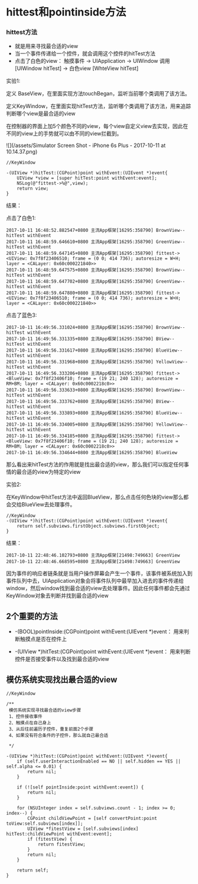# hittest和pointinside方法

### hittest方法

* 就是用来寻找最合适的view
* 当一个事件传递给一个控件，就会调用这个控件的hitTest方法
* 点击了白色的view： 触摸事件 -&gt; UIApplication -&gt; UIWindow 调用 \[UIWindow hitTest\] -&gt; 白色view \[WhteView hitTest\]

实验1:

定义 BaseView，在里面实现方法touchBegan，监听当前哪个类调用了该方法。

定义KeyWindow，在里面实现hitTest方法，监听哪个类调用了该方法，用来追踪判断哪个view是最合适的view

在控制器的界面上加5个颜色不同的view，每个view自定义view去实现，因此在不同的view上的手势就可以由不同的view拦截到。

![](/assets/Simulator Screen Shot - iPhone 6s Plus - 2017-10-11 at 10.14.37.png)

```
//KeyWindow

-(UIView *)hitTest:(CGPoint)point withEvent:(UIEvent *)event{
    UIView *view = [super hitTest:point withEvent:event];
    NSLog(@"fittest->%@",view);
    return view;
}
```

结果：

点击了白色1:

```
2017-10-11 16:48:52.882547+0800 主流App框架[16295:358790] BrownView--hitTest withEvent
2017-10-11 16:48:59.646610+0800 主流App框架[16295:358790] GreenView--hitTest withEvent
2017-10-11 16:48:59.647145+0800 主流App框架[16295:358790] fittest-><UIView: 0x7f8f23406510; frame = (0 0; 414 736); autoresize = W+H; layer = <CALayer: 0x60c000221840>>
2017-10-11 16:48:59.647575+0800 主流App框架[16295:358790] BrownView--hitTest withEvent
2017-10-11 16:48:59.647702+0800 主流App框架[16295:358790] GreenView--hitTest withEvent
2017-10-11 16:48:59.647880+0800 主流App框架[16295:358790] fittest-><UIView: 0x7f8f23406510; frame = (0 0; 414 736); autoresize = W+H; layer = <CALayer: 0x60c000221840>>
```

点击了蓝色3:

```
2017-10-11 16:49:56.331024+0800 主流App框架[16295:358790] BrownView--hitTest withEvent
2017-10-11 16:49:56.331335+0800 主流App框架[16295:358790] BView--hitTest withEvent
2017-10-11 16:49:56.331617+0800 主流App框架[16295:358790] BlueView--hitTest withEvent
2017-10-11 16:49:56.331968+0800 主流App框架[16295:358790] YellowView--hitTest withEvent
2017-10-11 16:49:56.333206+0800 主流App框架[16295:358790] fittest-><BlueView: 0x7f8f23406f10; frame = (19 21; 240 128); autoresize = RM+BM; layer = <CALayer: 0x60c0002218c0>>
2017-10-11 16:49:56.333633+0800 主流App框架[16295:358790] BrownView--hitTest withEvent
2017-10-11 16:49:56.333762+0800 主流App框架[16295:358790] BView--hitTest withEvent
2017-10-11 16:49:56.333893+0800 主流App框架[16295:358790] BlueView--hitTest withEvent
2017-10-11 16:49:56.334005+0800 主流App框架[16295:358790] YellowView--hitTest withEvent
2017-10-11 16:49:56.334185+0800 主流App框架[16295:358790] fittest-><BlueView: 0x7f8f23406f10; frame = (19 21; 240 128); autoresize = RM+BM; layer = <CALayer: 0x60c0002218c0>>
2017-10-11 16:49:56.334644+0800 主流App框架[16295:358790] BlueView
```

那么看出来hitTest方法的作用就是找出最合适的view，那么我们可以指定任何事情的最合适的view为特定的view

实验2:

在KeyWindow中hitTest方法中返回BlueView，那么点击任何色块的view那么都会交给BlueView去处理事件。

```
//KeyWindow
-(UIView *)hitTest:(CGPoint)point withEvent:(UIEvent *)event{
    return self.subviews.firstObject.subviews.firstObject;
}
```

结果：

```
2017-10-11 22:48:46.102793+0800 主流App框架[21498:749663] GreenView
2017-10-11 22:48:46.668595+0800 主流App框架[21498:749663] GreenView
```

因为事件的响应者链条就是当用户操作屏幕会产生一个事件，该事件被系统加入到事件队列中去，UIApplication对象会将事件队列中最早加入进去的事件传递给window，然后window找到最合适的view去处理事件。因此任何事件都会先通过KeyWindow对象去判断并找到最合适的view

## 2个重要的方法

* -\(BOOL\)pointInside:\(CGPoint\)point withEvent:\(UIEvent \*\)event： 用来判断触摸点是否在控件上

* -\(UIView \*\)hitTest:\(CGPoint\)point withEvent:\(UIEvent \*\)event： 用来判断控件是否接受事件以及找到最合适的view

## 模仿系统实现找出最合适的view

```
//KeyWindow

/**
 模仿系统实现寻找最合适的view步骤
 1、控件接收事件
 2、触摸点在自己身上
 3、从后往前遍历子控件，重复前面2个步骤
 4、如果没有符合条件的子控件，那么就自己最合适

 */

-(UIView *)hitTest:(CGPoint)point withEvent:(UIEvent *)event{
    if (self.userInteractionEnabled == NO || self.hidden == YES || self.alpha <= 0.01) {
        return nil;
    }

    if (![self pointInside:point withEvent:event]) {
        return nil;
    }

    for (NSUInteger index = self.subviews.count - 1; index >= 0; index--) {
        CGPoint childViewPoint = [self convertPoint:point toView:self.subviews[index]];
        UIView *fitestView = [self.subviews[index] hitTest:childViewPoint withEvent:event];
        if (fitestView) {
            return fitestView;
        }
        return nil;
    }

    return self;
}
```



